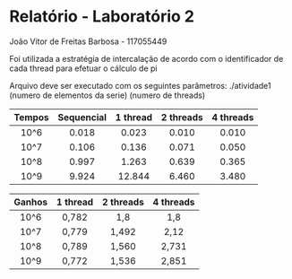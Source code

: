 # Relatório - Laboratório 2

João Vitor de Freitas Barbosa - 117055449


Foi utilizada a estratégia de intercalação de acordo com o identificador de cada thread para efetuar o cálculo de pi


Arquivo deve ser executado com os seguintes parâmetros: ./atividade1 (numero de elementos da serie) (numero de threads)
  
| **Tempos**    | Sequencial    | 1 thread | 2 threads | 4 threads |
| :-----------: |:-------------:| :-----:  | :------:  | :-------: |
| 10^6       |   0.018       |  0.023   |  0.010   |  0.010    |
| 10^7     |   0.106        |  0.136  |  0.071    |  0.050    |
| 10^8     |   0.997      |  1.263  |  0.639    |  0.365   |
| 10^9     |   9.924      |  12.844  |  6.460    |  3.480   |

| **Ganhos**    | 1 thread | 2 threads | 4 threads |
| :-----------: | :-----:  | :------:  | :-------: |
| 10^6      |  0,782 |  1,8   | 1,8    |
| 10^7     |  0,779  |  1,492   |  2,12   |
| 10^8    |  0,789  |  1,560   |  2,731   |
| 10^9    |  0,772  |  1,536   |  2,851   |


